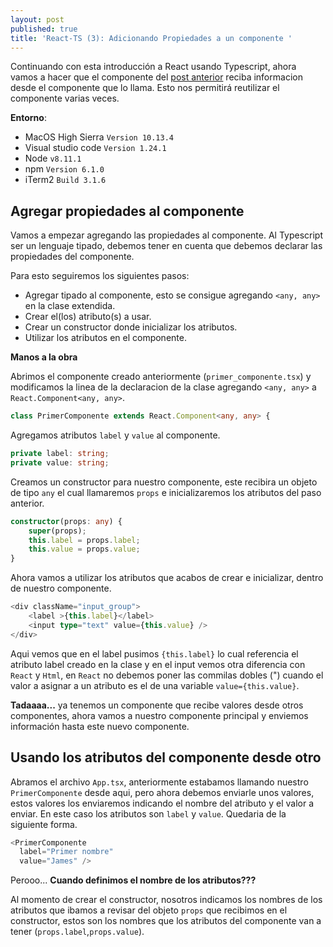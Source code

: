 ```yaml
---
layout: post
published: true
title: 'React-TS (3): Adicionando Propiedades a un componente '
---
```


Continuando con esta introducción a React usando Typescript, ahora vamos a hacer que el componente del [post anterior]({{site.baseurl}}/2018-07-02-primer-componente-en-react.md) reciba informacion desde el componente que lo llama. Esto nos permitirá reutilizar el componente varias veces.

**Entorno**:

  - MacOS High Sierra `Version 10.13.4`
  - Visual studio code `Version 1.24.1`
  - Node `v8.11.1`
  - npm `Version 6.1.0`
  - iTerm2 `Build 3.1.6`

## Agregar propiedades al componente

Vamos a empezar agregando las propiedades al componente. Al Typescript ser un lenguaje tipado, debemos tener en cuenta que debemos declarar las propiedades del componente.

Para esto seguiremos los siguientes pasos:

 - Agregar tipado al componente, esto se consigue agregando `<any, any>` en la clase extendida.
 - Crear el(los) atributo(s) a usar.
 - Crear un constructor donde inicializar los atributos.
 - Utilizar los atributos en el componente.

**Manos a la obra**

Abrimos el componente creado anteriormente (`primer_componente.tsx`) y modificamos la linea de la declaracion de la clase agregando `<any, any>` a `React.Component<any, any>`.

```Typescript
class PrimerComponente extends React.Component<any, any> {
```

Agregamos atributos `label` y `value` al componente.

```Typescript
private label: string;
private value: string;
```

Creamos un constructor para nuestro componente, este recibira un objeto de tipo `any` el cual llamaremos `props` e inicializaremos los atributos del paso anterior.

```Typescript
constructor(props: any) {
    super(props);
    this.label = props.label;
    this.value = props.value;
}
```

Ahora vamos a utilizar los atributos que acabos de crear e inicializar, dentro de nuestro componente.

```Typescript
<div className="input_group">
    <label >{this.label}</label>
    <input type="text" value={this.value} />
</div>
```

Aqui vemos que en el label pusimos `{this.label}` lo cual referencia el atributo label creado en la clase y en el input vemos otra diferencia con `React` y `Html`, en `React` no debemos poner las commilas dobles (") cuando el valor a asignar a un atributo es el de una variable `value={this.value}`.

**Tadaaaa...** ya tenemos un componente que recibe valores desde otros componentes, ahora vamos a nuestro componente principal y enviemos información hasta este nuevo componente.

## Usando los atributos del componente desde otro

Abramos el archivo `App.tsx`, anteriormente estabamos llamando nuestro `PrimerComponente` desde aqui, pero ahora debemos enviarle unos valores, estos valores los enviaremos indicando el nombre del atributo y el valor a enviar. En este caso los atributos son `label` y `value`. Quedaria de la siguiente forma.

``` Typescript
<PrimerComponente
  label="Primer nombre"
  value="James" />
```

Perooo... **Cuando definimos el nombre de los atributos???**

Al momento de crear el constructor, nosotros indicamos los nombres de los atributos que ibamos a revisar del objeto `props` que recibimos en el constructor, estos son los nombres que los atributos del componente van a tener (`props.label`,`props.value`).
